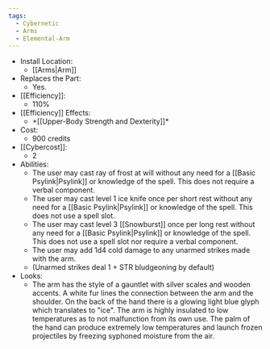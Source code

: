 ```yaml
---
tags:
  - Cybernetic
  - Arms
  - Elemental-Arm
---
```

* Install Location:
	* [[Arms|Arm]]
* Replaces the Part:
	* Yes.
* [[Efficiency]]:
	* 110%
* [[Efficiency]] Effects:
	* +[[Upper-Body Strength and Dexterity]]*
* Cost:
	* 900 credits
* [[Cybercost]]:
	* 2
* Abilities:
	* The user may cast ray of frost at will without any need for a [[Basic Psylink|Psylink]] or knowledge of the spell. This does not require a verbal component.
	* The user may cast level 1 ice knife once per short rest without any need for a [[Basic Psylink|Psylink]] or knowledge of the spell. This does not use a spell slot.
	* The user may cast level 3 [[Snowburst]] once per long rest without any need for a [[Basic Psylink|Psylink]] or knowledge of the spell. This does not use a spell slot nor require a verbal component.
	* The user may add 1d4 cold damage to any unarmed strikes made with the arm.
	* (Unarmed strikes deal 1 + STR bludgeoning by default)
* Looks:
	* The arm has the style of a gauntlet with silver scales and wooden accents. A white fur lines the connection between the arm and the shoulder. On the back of the hand there is a glowing light blue glyph which translates to "ice". The arm is highly insulated to low temperatures as to not malfunction from its own use. The palm of the hand can produce extremely low temperatures and launch frozen projectiles by freezing syphoned moisture from the air.